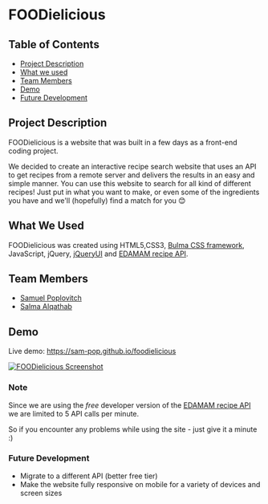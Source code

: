 # FOODielicious

## Table of Contents

- [Project Description](#desc)
- [What we used](#tech)
- [Team Members](#team-members)
- [Demo](#demo)
- [Future Development](#fDev)

## <a name="dec"></a> Project Description

FOODielicious is a website that was built in a few days as a front-end coding project.

We decided to create an interactive recipe search website that uses an API to get recipes from a remote server and delivers the results in an easy and simple manner.
You can use this website to search for all kind of different recipes! Just put in what you want to make, or even some of the ingredients you have and we'll (hopefully) find a match for you 😊️

## <a name="tech"></a>What We Used

FOODielicious was created using HTML5,CSS3, [Bulma CSS framework](https://bulma.io/), JavaScript, jQuery, [jQueryUI](https://jqueryui.com/) and [EDAMAM recipe API](https://www.edamam.com/).

## <a name="team-members"></a>Team Members

- [Samuel Poplovitch](https://github.com/sam-pop/)
- [Salma Alqathab](https://github.com/Salmaalqathab)

## <a name="demo"></a>Demo

Live demo: https://sam-pop.github.io/foodielicious

[![FOODielicious Screenshot](https://s7.postimg.cc/v3hychlx7/ezgif.com-optimize.gif)](https://sam-pop.github.io/foodielicious)

### Note

Since we are using the _free_ developer version of the [EDAMAM recipe API](https://www.edamam.com/) we are limited to 5 API calls per minute. 

So if you encounter any problems while using the site - just give it a minute :)

### <a name="fDev"></a>Future Development
- Migrate to a different API (better free tier)
- Make the website fully responsive on mobile for a variety of devices and screen sizes
